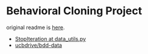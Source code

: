 # Behavioral Cloning Project

original readme is [here](README-origin).

* [StopIteration at data_utils.py](https://github.com/matterport/Mask_RCNN/issues/257)
* [ucbdrive/bdd-data](https://github.com/ucbdrive/bdd-data)

